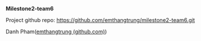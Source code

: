 **Milestone2-team6**

Project github repo: https://github.com/emthangtrung/milestone2-team6.git

Danh Pham([emthangtrung (github.com)](https://github.com/emthangtrung))


